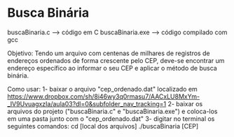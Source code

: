 # Busca Binária

buscaBinaria.c --> código em C
buscaBinaria.exe --> código compilado com gcc

Objetivo:
Tendo um arquivo com centenas de milhares de registros de endereços ordenados de forma crescente pelo CEP,
deve-se encontrar um endereço específico ao informar o seu CEP e aplicar o método de busca binária.


Como usar:
1- baixar o arquivo "cep_ordenado.dat" localizado em https://www.dropbox.com/sh/8i46wy3q0rmasu7/AACxLU8MxYm-_IV9UvuagxzIa/aula03?dl=0&subfolder_nav_tracking=1
2- baixar os arquivos do projeto ("buscaBinaria.c" e "buscaBinaria.exe") e coloca-los em uma pasta junto com o "cep_ordenado.dat"
3- digitar no terminal os seguintes comandos:
cd [local dos arquivos]
./buscaBinaria [CEP]
